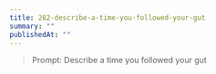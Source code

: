 ```yaml
---
title: 282-describe-a-time-you-followed-your-gut
summary: ""
publishedAt: ""
---
```


> Prompt: Describe a time you followed your gut

